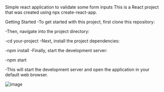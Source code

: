 Simple react application to validate some form inputs
This is a React project that was created using npx create-react-app.

Getting Started
-To get started with this project, first clone this repository:

-Then, navigate into the project directory:

-cd your-project
-Next, install the project dependencies:

-npm install
-Finally, start the development server:

-npm start

-This will start the development server and open the application in your default web browser.

![image](https://user-images.githubusercontent.com/108655042/229096325-4c96cd88-96f6-4f4d-870a-47a9f8d7695c.png)
